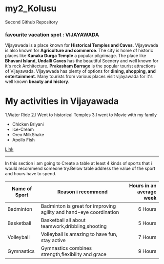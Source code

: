 # my2_Kolusu
Second Github Repository
### favourite vacation spot : VIJAYAWADA
Vijayawada is a place known for **Historical Temples and Caves**. Vijayawada is also known for **Agriculture and commerce**. The city is home of historic places like **Kanaka Durga Temple** a popular pilgrimage. The place like **Bhavani Island, Undalli Caves** has the beautiful Scenery and well known for it's rock Architecture. **Prakasham Barrage** is the popular tourist attractions of Vijayawada. Vijayawada has plenty of options for **dining, shopping, and entertainment**. Many tourists from various places visit vijayawada for it's well known **beauty and history**.

# My activities in Vijayawada
1.Water Ride 
2.I Went to historical Temples 
3.I went to Movie with my family 

* Chicken Briyani 
* Ice-Cream
* Oreo MilkShake 
* Apollo Fish

[Link](MyStats.md)
******
In this section i am  going to Create a table at least 4 kinds of sports that i would recommend someone try.Below table address the value of the sport and hours have to spend.

| Name of Sport|Reason i recommend |Hours in an average week |
|-----|-----|-----:|
| Badminton | Badminton is great for improving agility and hand-eye coordination | 6 Hours |
| Basketball | Basketball all about teamwork,dribbling,shooting | 5 Hours |
| Volleyball | Volleyball is amazing  to have fun, stay active | 7 Hours |
| Gymnastics | Gymnastics combines strength,flexibility and grace | 9 Hours |

